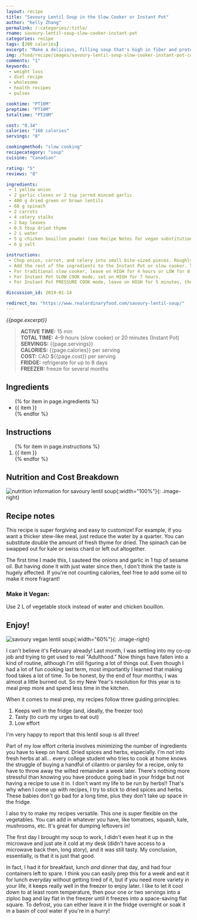```yaml
---
layout: recipe
title: "Savoury Lentil Soup in the Slow Cooker or Instant Pot"
author: "Kelly Zhang"
permalink: /:categories/:title/
rname: savoury-lentil-soup-slow-cooker-instant-pot
categories: recipe
tags: [200 calories]
excerpt: "Make a delicious, filling soup that's high in fiber and protein. It's perfect for meal prep, and I always stock a portion or two in the freezer. Both the vegan and omni versions are delicious."
img: /food/recipe/images/savoury-lentil-soup-slow-cooker-instant-pot-cover.jpg
comments: "1"
keywords:
 - weight loss
 - diet recipe
 - wholesome
 - health recipes
 - pulses

cooktime: "PT10M"
preptime: "PT10M"
totaltime: "PT20M"

cost: "0.34"
calories: "168 calories"
servings: "8"

cookingmethod: "slow cooking"
recipecategory: "soup"
cuisine: "Canadian"

rating: "5"
reviews: "8"

ingredients:
 - 1 yellow onion
 - 2 garlic cloves or 2 tsp jarred minced garlic
 - 400 g dried green or brown lentils
 - 60 g spinach
 - 2 carrots
 - 4 celery stalks
 - 2 bay leaves
 - 0.5 tbsp dried thyme
 - 2 L water
 - 5 g chicken bouillon powder (see Recipe Notes for vegan substitution)
 - 6 g salt

instructions:
 - Chop onion, carrot, and celery into small bite-sized pieces. Roughly chop spinach. Mince garlic if using whole cloves.
 - Add the rest of the ingredients to the Instant Pot or slow cooker. Stir a few times.
 - For traditional slow cooker, leave on HIGH for 4 hours or LOW for 8 hours.
 - For Instant Pot SLOW COOK mode, set on HIGH for 7 hours.
 - For Instant Pot PRESSURE COOK mode, leave on HIGH for 5 minutes, then natural release (or 8 minutes for quick release).

discussion_id: 2019-01-14

redirect_to: "https://www.realordinaryfood.com/savoury-lentil-soup/"
---
```


*{{page.excerpt}}*

> **ACTIVE TIME:** 15 min  
> **TOTAL TIME:** 4–9 hours (slow cooker) or 20 minutes (Instant Pot)  
> **SERVINGS:** {{page.servings}}  
> **CALORIES:** {{page.calories}} per serving  
> **COST:** CAD ${{page.cost}} per serving  
> **FRIDGE:** refrigerate for up to 8 days  
> **FREEZER:** freeze for several months

## Ingredients

<ul>
  {% for item in page.ingredients %}
    <li>{{ item }}</li>
  {% endfor %}
</ul>

## Instructions

<ol>
  {% for item in page.instructions %}
    <li>{{ item }}</li>
  {% endfor %}
</ol>


## Nutrition and Cost Breakdown

![nutrition information for savoury lentil soup](/food/recipe/images/savoury-lentil-soup-slow-cooker-instant-pot-nutrition.jpg){:width="100%"}{: .image-right}



## Recipe notes

This recipe is super forgiving and easy to customize! For example, if you want a thicker stew-like meal, just reduce the water by a quarter. You can substitute double the amount of fresh thyme for dried. The spinach can be swapped out for kale or swiss chard or left out altogether.

The first time I made this, I sauteed the onions and garlic in 1 tsp of sesame oil. But having done it with just water since then, I don't think the taste is hugely affected. If you're not counting calories, feel free to add some oil to make it more fragrant!

### Make it Vegan:

Use 2 L of vegetable stock instead of water and chicken bouillon.

## Enjoy!

![savoury vegan lentil soup](/food/recipe/images/savoury-lentil-soup-slow-cooker-instant-pot-1.jpg){:width="60%"}{: .image-right}

I can't believe it's February already! Last month, I was settling into my co-op job and trying to get used to real "Adulthood."  Now things have fallen into a kind of routine, although I'm still figuring a lot of things out. Even though I had a lot of fun cooking last term, most importantly I learned that making food takes a lot of time. To be honest, by the end of four months, I was almost a little burned out. So my New Year's resolution for this year is to meal prep more and spend less time in the kitchen.

When it comes to meal prep, my recipes follow three guiding principles:

1. Keeps well in the fridge (and, ideally, the freezer too)
1. Tasty (to curb my urges to eat out)
1. Low effort

I'm very happy to report that this lentil soup is all three!

Part of my low effort criteria involves minimizing the number of ingredients you have to keep on hand. Dried spices and herbs, especially. I'm not into fresh herbs at all... every college student who tries to cook at home knows the struggle of buying a handful of cilantro or parsley for a recipe, only to have to throw away the wilted remainder a week later. There's nothing more stressful than knowing you have produce going bad in your fridge but not having a recipe to use it in. I don't want my life to be run by herbs!! That's why when I come up with recipes, I try to stick to dried spices and herbs. These babies don't go bad for a long time, plus they don't take up space in the fridge.

I also try to make my recipes versatile. This one is super flexible on the vegetables. You can add in whatever you have, like tomatoes, squash, kale, mushrooms, etc. It's great for dumping leftovers in!

The first day I brought my soup to work, I didn't even heat it up in the microwave and just ate it cold at my desk (didn't have access to a microwave back then, long story), and it was still tasty. My conclusion, essentially, is that it is just that good.

In fact, I had it for breakfast, lunch *and* dinner that day, and had four containers left to spare. I think you can easily prep this for a week and eat it for lunch everyday without getting tired of it, but if you need more variety in your life, it keeps really well in the freezer to enjoy later. I like to let it cool down to at least room temperature, then pour one or two servings into a ziploc bag and lay flat in the freezer until it freezes into a space-saving flat square. To defrost, you can either leave it in the fridge overnight or soak it in a basin of cool water if you're in a hurry!
